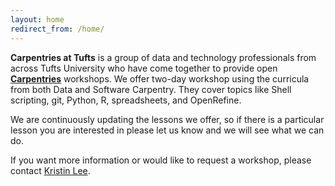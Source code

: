 ```yaml
---
layout: home
redirect_from: /home/
---
```

**Carpentries at Tufts** is a group of data and technology professionals from across Tufts University who have come together to provide open <a href="https://carpentries.org/">**Carpentries**</a> workshops. We offer two-day workshop using the curricula from both Data and Software Carpentry. They cover topics like Shell scripting, git, Python, R, spreadsheets, and OpenRefine.  

We are continuously updating the lessons we offer, so if there is a particular lesson you are interested in please let us know and we will see what we can do. 

If you want more information or would like to request a workshop, please contact <a href = "mailto: kristin.lee@tufts.edu">Kristin Lee</a>.

